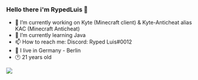 ### Hello there i'm RypedLuis 👋

- 🔭 I’m currently working on Kyte (Minecraft client) & Kyte-Anticheat alias KAC (Minecraft Anticheat)
- 🌱 I’m currently learning Java
- 📫 How to reach me: Discord: Ryped Luis#0012
- 📍  I live in Germany - Berlin
- 🕐 21 years old


<p><img align="center" src=https://github-readme-stats.vercel.app/api?username=RypedLuis&&show_icons=true&title_color=ffffff&icon_color=bb2acf&text_color=daf7dc&bg_color=151515&show_icons=true&locale=en&layout="compact" />
